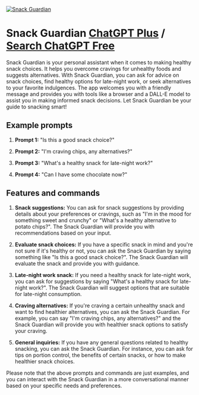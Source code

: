 
[![Snack Guardian](https://files.oaiusercontent.com/file-E2U0RStL2oAj39H9rvnmUBwD?se=2123-10-17T21%3A34%3A26Z&sp=r&sv=2021-08-06&sr=b&rscc=max-age%3D31536000%2C%20immutable&rscd=attachment%3B%20filename%3D9516374e-a4ec-4a10-8329-316851033470.webp&sig=SqpYvUIugCZFW7HacJLmsFHKCY6/NIapaMk7ZArY%2BrM%3D)](https://chat.openai.com/g/g-Itgr7xFm5-snack-guardian)

# Snack Guardian [ChatGPT Plus](https://chat.openai.com/g/g-Itgr7xFm5-snack-guardian) / [Search ChatGPT Free](https://gptcall.net/index.html#/?search=Snack%20Guardian)

Snack Guardian is your personal assistant when it comes to making healthy snack choices. It helps you overcome cravings for unhealthy foods and suggests alternatives. With Snack Guardian, you can ask for advice on snack choices, find healthy options for late-night work, or seek alternatives to your favorite indulgences. The app welcomes you with a friendly message and provides you with tools like a browser and a DALL-E model to assist you in making informed snack decisions. Let Snack Guardian be your guide to snacking smart!

## Example prompts

1. **Prompt 1:** "Is this a good snack choice?"

2. **Prompt 2:** "I'm craving chips, any alternatives?"

3. **Prompt 3:** "What's a healthy snack for late-night work?"

4. **Prompt 4:** "Can I have some chocolate now?"

## Features and commands

1. **Snack suggestions:** You can ask for snack suggestions by providing details about your preferences or cravings, such as "I'm in the mood for something sweet and crunchy" or "What's a healthy alternative to potato chips?". The Snack Guardian will provide you with recommendations based on your input.

2. **Evaluate snack choices:** If you have a specific snack in mind and you're not sure if it's healthy or not, you can ask the Snack Guardian by saying something like "Is this a good snack choice?". The Snack Guardian will evaluate the snack and provide you with guidance.

3. **Late-night work snack:** If you need a healthy snack for late-night work, you can ask for suggestions by saying "What's a healthy snack for late-night work?". The Snack Guardian will suggest options that are suitable for late-night consumption.

4. **Craving alternatives:** If you're craving a certain unhealthy snack and want to find healthier alternatives, you can ask the Snack Guardian. For example, you can say "I'm craving chips, any alternatives?" and the Snack Guardian will provide you with healthier snack options to satisfy your craving.

5. **General inquiries:** If you have any general questions related to healthy snacking, you can ask the Snack Guardian. For instance, you can ask for tips on portion control, the benefits of certain snacks, or how to make healthier snack choices.

Please note that the above prompts and commands are just examples, and you can interact with the Snack Guardian in a more conversational manner based on your specific needs and preferences.


